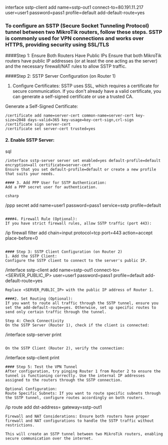 interface sstp-client add name=sstp-out1 connect-to=80.191.11.217 user=user1 password=pass1 profile=default add-default-route=yes



### To configure an SSTP (Secure Socket Tunneling Protocol) tunnel between two MikroTik routers, follow these steps. SSTP is commonly used for VPN connections and works over HTTPS, providing security using SSL/TLS


####Step 1: Ensure Both Routers Have Public IPs
Ensure that both MikroTik routers have public IP addresses (or at least the one acting as the server) and the necessary firewall/NAT rules to allow SSTP traffic.


####Step 2: SSTP Server Configuration (on Router 1)
1. Configure Certificates:
SSTP uses SSL, which requires a certificate for secure communication. If you don't already have a valid certificate, you can generate a self-signed certificate or use a trusted CA.

Generate a Self-Signed Certificate:

```
/certificate add name=server-cert common-name=server-cert key-size=2048 days-valid=365 key-usage=key-cert-sign,crl-sign
/certificate sign server-cert
/certificate set server-cert trusted=yes
```

#### 2. Enable SSTP Server:
sql
```
/interface sstp-server server set enabled=yes default-profile=default encryption=all certificate=server-cert
Ensure that you set default-profile=default or create a new profile that suits your needs.

#### 3. Add PPP User for SSTP Authentication:
Add a PPP secret user for authentication.

csharp
```
/ppp secret add name=user1 password=pass1 service=sstp profile=default
```

####4. Firewall Rule (Optional):
If you have strict firewall rules, allow SSTP traffic (port 443):

```
/ip firewall filter add chain=input protocol=tcp port=443 action=accept place-before=0
```

#### Step 3: SSTP Client Configuration (on Router 2)
1. Add the SSTP Client:
Configure the SSTP client to connect to the server's public IP.

```
/interface sstp-client add name=sstp-out1 connect-to=<SERVER_PUBLIC_IP> user=user1 password=pass1 profile=default add-default-route=yes
```
Replace <SERVER_PUBLIC_IP> with the public IP address of Router 1.

####2. Set Routing (Optional):
If you want to route all traffic through the SSTP tunnel, ensure you set the add-default-route=yes. Otherwise, set up specific routes to send only certain traffic through the tunnel.

Step 4: Check Connectivity
On the SSTP Server (Router 1), check if the client is connected:

```
/interface sstp-server print
```

On the SSTP Client (Router 2), verify the connection:

```
/interface sstp-client print
```
#### Step 5: Test the VPN Tunnel
After configuration, try pinging Router 1 from Router 2 to ensure the tunnel is functioning correctly. Use the internal IP addresses assigned to the routers through the SSTP connection.

Optional Configuration:
Route Specific Subnets: If you want to route specific subnets through the SSTP tunnel, configure routes accordingly on both routers.

```
/ip route add dst-address=<remote subnet> gateway=sstp-out1
```
Firewall and NAT Considerations: Ensure both routers have proper firewall and NAT configurations to handle the SSTP traffic without restrictions.

This will create an SSTP tunnel between two MikroTik routers, enabling secure communication over the internet.






